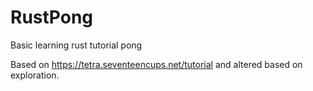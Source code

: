 # RustPong
Basic learning rust tutorial pong

Based on https://tetra.seventeencups.net/tutorial and altered based on exploration.